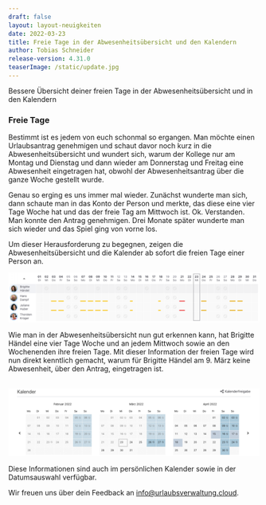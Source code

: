 ```yaml
---
draft: false
layout: layout-neuigkeiten
date: 2022-03-23
title: Freie Tage in der Abwesenheitsübersicht und den Kalendern
author: Tobias Schneider
release-version: 4.31.0
teaserImage: /static/update.jpg
---
```


Bessere Übersicht deiner freien Tage in der Abwesenheitsübersicht und in den Kalendern

<!-- more -->

### Freie Tage

Bestimmt ist es jedem von euch schonmal so ergangen. Man möchte einen Urlaubsantrag genehmigen und schaut davor noch kurz in die
Abwesenheitsübersicht und wundert sich, warum der Kollege nur am Montag und Dienstag und dann wieder am Donnerstag und Freitag eine Abwesenheit eingetragen hat,
obwohl der Abwesenheitsantrag über die ganze Woche gestellt wurde.

Genau so erging es uns immer mal wieder. Zunächst wunderte man sich, dann schaute man in das Konto der Person und merkte,
das diese eine vier Tage Woche hat und das der freie Tag am Mittwoch ist. Ok. Verstanden. Man konnte den Antrag genehmigen.
Drei Monate später wunderte man sich wieder und das Spiel ging von vorne los.

Um dieser Herausforderung zu begegnen, zeigen die Abwesenheitsübersicht und die Kalender ab sofort die freien Tage einer Person an.

<picture>
  <source srcset="vier-tage-woche.avif" type="image/avif" />
  <source srcset="vier-tage-woche.webp" type="image/webp" />
  <img
    src="vier-tage-woche.png"
    alt="Urlaubsverwaltung Abwesenheitsübersicht mit einer 4-Tage-Woche"
    decoding="async"
    loading="lazy"
    class="rounded-lg"
  />
</picture>

<br/>

Wie man in der Abwesenheitsübersicht nun gut erkennen kann, hat Brigitte Händel eine vier Tage Woche und an jedem
Mittwoch sowie an den Wochenenden ihre freien Tage. Mit dieser Information der freien Tage wird nun direkt kenntlich gemacht,
warum für Brigitte Händel am 9. März keine Abwesenheit, über den Antrag, eingetragen ist. 

<br/>

<picture>
  <source srcset="vier-tage-woche-kalender.avif" type="image/avif" />
  <source srcset="vier-tage-woche-kalender.webp" type="image/webp" />
  <img
    src="vier-tage-woche-kalender.png"
    alt="Urlaubsverwaltung Kalender mit einer 4-Tage-Woche"
    decoding="async"
    loading="lazy"
    class="rounded-lg"
  />
</picture>

<br/>

Diese Informationen sind auch im persönlichen Kalender sowie in der Datumsauswahl verfügbar.

Wir freuen uns über dein Feedback an <a href="mailto:info@urlaubsverwaltung.cloud?subject=Feedback">info@urlaubsverwaltung.cloud</a>.




